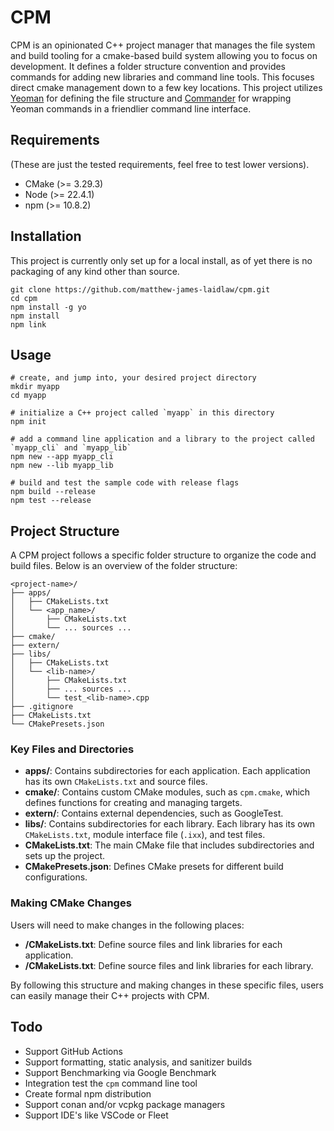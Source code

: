 # CPM
CPM is an opinionated C++ project manager that manages the file system and build tooling for a cmake-based build system allowing you to focus on development. It defines a folder structure convention and provides commands for adding new libraries and command line tools. This focuses direct cmake management down to a few key locations. This project utilizes [Yeoman](https://yeoman.io/) for defining the file structure and [Commander](https://github.com/tj/commander.js) for wrapping Yeoman commands in a friendlier command line interface.

## Requirements
(These are just the tested requirements, feel free to test lower versions).
- CMake (>= 3.29.3)
- Node (>= 22.4.1)
- npm (>= 10.8.2)

## Installation
This project is currently only set up for a local install, as of yet there is no packaging of any kind other than source.
```
git clone https://github.com/matthew-james-laidlaw/cpm.git
cd cpm
npm install -g yo
npm install
npm link
```

## Usage
```
# create, and jump into, your desired project directory
mkdir myapp
cd myapp

# initialize a C++ project called `myapp` in this directory
npm init

# add a command line application and a library to the project called `myapp_cli` and `myapp_lib`
npm new --app myapp_cli
npm new --lib myapp_lib

# build and test the sample code with release flags
npm build --release
npm test --release
```

## Project Structure

A CPM project follows a specific folder structure to organize the code and build files. Below is an overview of the folder structure:

```
<project-name>/
├── apps/
│   ├── CMakeLists.txt
│   └── <app_name>/
│       ├── CMakeLists.txt
│       └── ... sources ...
├── cmake/
├── extern/
├── libs/
│   ├── CMakeLists.txt
│   └── <lib-name>/
│       ├── CMakeLists.txt
│       ├── ... sources ...
│       └── test_<lib-name>.cpp
├── .gitignore
├── CMakeLists.txt
└── CMakePresets.json
```

### Key Files and Directories

- **apps/**: Contains subdirectories for each application. Each application has its own `CMakeLists.txt` and source files.
- **cmake/**: Contains custom CMake modules, such as `cpm.cmake`, which defines functions for creating and managing targets.
- **extern/**: Contains external dependencies, such as GoogleTest.
- **libs/**: Contains subdirectories for each library. Each library has its own `CMakeLists.txt`, module interface file (`.ixx`), and test files.
- **CMakeLists.txt**: The main CMake file that includes subdirectories and sets up the project.
- **CMakePresets.json**: Defines CMake presets for different build configurations.

### Making CMake Changes

Users will need to make changes in the following places:

- **<app-name>/CMakeLists.txt**: Define source files and link libraries for each application.
- **<lib-name>/CMakeLists.txt**: Define source files and link libraries for each library.

By following this structure and making changes in these specific files, users can easily manage their C++ projects with CPM.

## Todo
- Support GitHub Actions
- Support formatting, static analysis, and sanitizer builds
- Support Benchmarking via Google Benchmark
- Integration test the `cpm` command line tool
- Create formal npm distribution
- Support conan and/or vcpkg package managers
- Support IDE's like VSCode or Fleet
